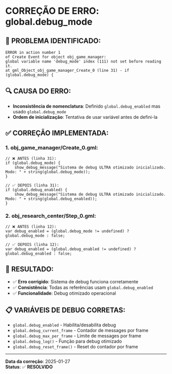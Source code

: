 # CORREÇÃO DE ERRO: global.debug_mode

## 🚨 **PROBLEMA IDENTIFICADO:**
```
ERROR in action number 1
of Create Event for object obj_game_manager:
global variable name 'debug_mode' index (111) not set before reading it.
at gml_Object_obj_game_manager_Create_0 (line 31) - if (global.debug_mode) {
```

## 🔍 **CAUSA DO ERRO:**
- **Inconsistência de nomenclatura**: Definido `global.debug_enabled` mas usado `global.debug_mode`
- **Ordem de inicialização**: Tentativa de usar variável antes de defini-la

## ✅ **CORREÇÃO IMPLEMENTADA:**

### **1. obj_game_manager/Create_0.gml:**
```gml
// ❌ ANTES (linha 31):
if (global.debug_mode) {
    show_debug_message("Sistema de debug ULTRA otimizado inicializado. Modo: " + string(global.debug_mode));
}

// ✅ DEPOIS (linha 31):
if (global.debug_enabled) {
    show_debug_message("Sistema de debug ULTRA otimizado inicializado. Modo: " + string(global.debug_enabled));
}
```

### **2. obj_research_center/Step_0.gml:**
```gml
// ❌ ANTES (linha 12):
var debug_enabled = (global.debug_mode != undefined) ? global.debug_mode : false;

// ✅ DEPOIS (linha 12):
var debug_enabled = (global.debug_enabled != undefined) ? global.debug_enabled : false;
```

## 🎯 **RESULTADO:**
- ✅ **Erro corrigido**: Sistema de debug funciona corretamente
- ✅ **Consistência**: Todas as referências usam `global.debug_enabled`
- ✅ **Funcionalidade**: Debug otimizado operacional

## 📋 **VARIÁVEIS DE DEBUG CORRETAS:**
- `global.debug_enabled` - Habilita/desabilita debug
- `global.debug_current_frame` - Contador de messages por frame
- `global.debug_max_per_frame` - Limite de messages por frame
- `global.debug_log()` - Função para debug otimizado
- `global.debug_reset_frame()` - Reset do contador por frame

---
**Data da correção**: 2025-01-27  
**Status**: ✅ **RESOLVIDO**
